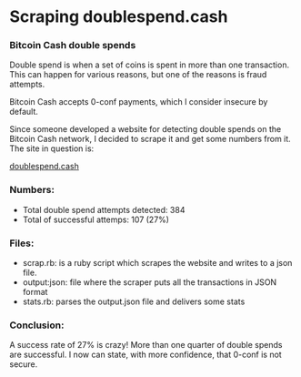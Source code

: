 # Scraping doublespend.cash

### Bitcoin Cash double spends

Double spend is when a set of coins is spent in more than one transaction.
This can happen for various reasons, but one of the reasons is fraud attempts.

Bitcoin Cash accepts 0-conf payments, which I consider insecure by default.

Since someone developed a website for detecting double spends on the Bitcoin Cash network,
I decided to scrape it and get some numbers from it. The site in question is:

[doublespend.cash](https://doublespend.cash)

### Numbers:

- Total double spend attempts detected: 384
- Total of successful attemps: 107 (27%)

### Files:

- scrap.rb: is a ruby script which scrapes the website and writes to a json file.
- output:json: file where the scraper puts all the transactions in JSON format
- stats.rb: parses the output.json file and delivers some stats

### Conclusion:

A success rate of 27% is crazy!
More than one quarter of double spends are successful.
I now can state, with more confidence, that 0-conf is not secure.